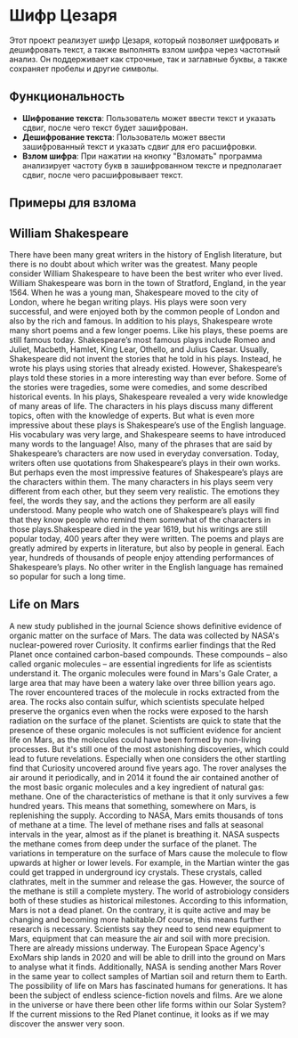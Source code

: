 # Шифр Цезаря
Этот проект реализует шифр Цезаря, который позволяет шифровать и дешифровать текст, а также выполнять взлом шифра через частотный анализ. Он поддерживает как строчные, так и заглавные буквы, а также сохраняет пробелы и другие символы.

## Функциональность

- **Шифрование текста**: Пользователь может ввести текст и указать сдвиг, после чего текст будет зашифрован.
- **Дешифрование текста**: Пользователь может ввести зашифрованный текст и указать сдвиг для его расшифровки.
- **Взлом шифра**: При нажатии на кнопку "Взломать" программа анализирует частоту букв в зашифрованном тексте и предполагает сдвиг, после чего расшифровывает текст.
  
## Примеры для взлома
## William Shakespeare
There have been many great writers in the history of English literature, but there is no doubt about which writer was the greatest. Many people consider William Shakespeare to have been the best writer who ever lived. William Shakespeare was born in the town of Stratford, England, in the year 1564. When he was a young man, Shakespeare moved to the city of London, where he began writing plays. His plays were soon very successful, and were enjoyed both by the common people of London and also by the rich and famous. In addition to his plays, Shakespeare wrote many short poems and a few longer poems. Like his plays, these poems are still famous today. Shakespeare’s most famous plays include Romeo and Juliet, Macbeth, Hamlet, King Lear, Othello, and Julius Caesar. Usually, Shakespeare did not invent the stories that he told in his plays. Instead, he wrote his plays using stories that already existed. However, Shakespeare’s plays told these stories in a more interesting way than ever before. Some of the stories were tragedies, some were comedies, and some described historical events. In his plays, Shakespeare revealed a very wide knowledge of many areas of life. The characters in his plays discuss many different topics, often with the knowledge of experts. But what is even more impressive about these plays is Shakespeare’s use of the English language. His vocabulary was very large, and Shakespeare seems to have introduced many words to the language! Also, many of the phrases that are said by Shakespeare’s characters are now used in everyday conversation. Today, writers often use quotations from Shakespeare’s plays in their own works.
But perhaps even the most impressive features of Shakespeare’s plays are the characters within them. The many characters in his plays seem very different from each other, but they seem very realistic. The emotions they feel, the words they say, and the actions they perform are all easily understood. Many people who watch one of Shakespeare’s plays will find that they know people who remind them somewhat of the characters in those plays.Shakespeare died in the year 1619, but his writings are still popular today, 400 years after they were written. The poems and plays are greatly admired by experts in literature, but also by people in general. Each year, hundreds of thousands of people enjoy attending performances of Shakespeare’s plays. No other writer in the English language has remained so popular for such a long time.
## Life on Mars
A new study published in the journal Science shows definitive evidence of organic matter on the surface of Mars. The data was collected by NASA's nuclear-powered rover Curiosity. It confirms earlier findings that the Red Planet once contained carbon-based compounds. These compounds – also called organic molecules – are essential ingredients for life as scientists understand it.
The organic molecules were found in Mars's Gale Crater, a large area that may have been a watery lake over three billion years ago. The rover encountered traces of the molecule in rocks extracted from the area. The rocks also contain sulfur, which scientists speculate helped preserve the organics even when the rocks were exposed to the harsh radiation on the surface of the planet.
 Scientists are quick to state that the presence of these organic molecules is not sufficient evidence for ancient life on Mars, as the molecules could have been formed by non-living processes. But it's still one of the most astonishing discoveries, which could lead to future revelations. Especially when one considers the other startling find that Curiosity uncovered around five years ago.
The rover analyses the air around it periodically, and in 2014 it found the air contained another of the most basic organic molecules and a key ingredient of natural gas: methane. One of the characteristics of methane is that it only survives a few hundred years. This means that something, somewhere on Mars, is replenishing the supply. According to NASA, Mars emits thousands of tons of methane at a time. The level of methane rises and falls at seasonal intervals in the year, almost as if the planet is breathing it.
NASA suspects the methane comes from deep under the surface of the planet. The variations in temperature on the surface of Mars cause the molecule to flow upwards at higher or lower levels. For example, in the Martian winter the gas could get trapped in underground icy crystals. These crystals, called clathrates, melt in the summer and release the gas. However, the source of the methane is still a complete mystery.
The world of astrobiology considers both of these studies as historical milestones. According to this information, Mars is not a dead planet. On the contrary, it is quite active and may be changing and becoming more habitable.Of course, this means further research is necessary. Scientists say they need to send new equipment to Mars, equipment that can measure the air and soil with more precision. There are already missions underway. The European Space Agency's ExoMars ship lands in 2020 and will be able to drill into the ground on Mars to analyse what it finds. Additionally, NASA is sending another Mars Rover in the same year to collect samples of Martian soil and return them to Earth. The possibility of life on Mars has fascinated humans for generations. It has been the subject of endless science-fiction novels and films. Are we alone in the universe or have there been other life forms within our Solar System? If the current missions to the Red Planet continue, it looks as if we may discover the answer very soon. 

